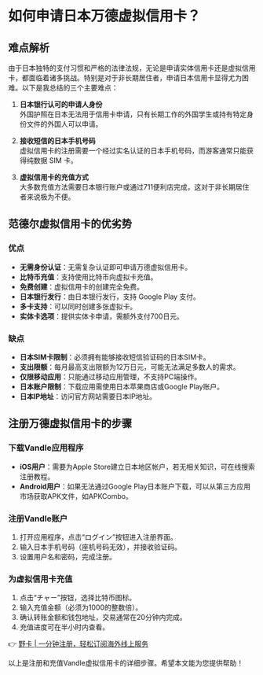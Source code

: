 # 如何申请日本万德虚拟信用卡？

## 难点解析

由于日本独特的支付习惯和严格的法律法规，无论是申请实体信用卡还是虚拟信用卡，都面临着诸多挑战。特别是对于非长期居住者，申请日本信用卡显得尤为困难。以下是我总结的三个主要难点：

1. **日本银行认可的申请人身份**  
   外国护照在日本无法用于信用卡申请，只有长期工作的外国学生或持有特定身份文件的外国人可以申请。

2. **接收短信的日本手机号码**  
   虚拟信用卡的注册需要一个经过实名认证的日本手机号码，而游客通常只能获得纯数据 SIM 卡。

3. **虚拟信用卡的充值方式**  
   大多数充值方法需要日本银行账户或通过711便利店完成，这对于非长期居住者来说极为不便。

## 范德尔虚拟信用卡的优劣势

### 优点

- **无需身份认证**：无需复杂认证即可申请万德虚拟信用卡。
- **比特币充值**：支持使用比特币向虚拟卡充值。
- **免费创建**：虚拟信用卡的创建完全免费。
- **日本银行发行**：由日本银行发行，支持 Google Play 支付。
- **多卡支持**：可以同时创建多张虚拟卡。
- **实体卡选项**：提供实体卡申请，需额外支付700日元。

### 缺点

- **日本SIM卡限制**：必须拥有能够接收短信验证码的日本SIM卡。
- **支出限额**：每月最高支出限额为12万日元，可能无法满足多数人的需求。
- **仅限移动应用**：只能通过移动应用管理，不支持PC端操作。
- **日本账户限制**：下载应用需使用日本苹果商店或Google Play账户。
- **日本IP地址**：访问官方网站需要日本IP地址。

## 注册万德虚拟信用卡的步骤

### 下载Vandle应用程序

- **iOS用户**：需要为Apple Store建立日本地区帐户，若无相关知识，可在线搜索注册教程。
- **Android用户**：如果无法通过Google Play日本账户下载，可以从第三方应用市场获取APK文件，如APKCombo。

### 注册Vandle账户

1. 打开应用程序，点击“ログイン”按钮进入注册界面。
2. 输入日本手机号码（座机号码无效），并接收验证码。
3. 设置用户名和密码，完成注册。

### 为虚拟信用卡充值

1. 点击“チャー”按钮，选择比特币图标。
2. 输入充值金额（必须为1000的整数倍）。
3. 确认转账金额和钱包地址，交易通常在20分钟内完成。
4. 充值进度可在半小时内查看。

👉 [野卡 | 一分钟注册，轻松订阅海外线上服务](https://bbtdd.com/yeka)

以上是注册和充值Vandle虚拟信用卡的详细步骤。希望本文能为您提供帮助！